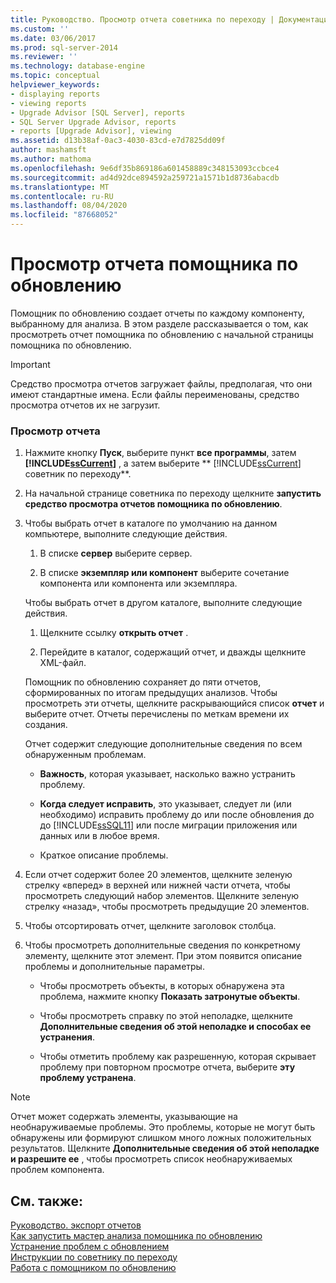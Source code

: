 ```yaml
---
title: Руководство. Просмотр отчета советника по переходу | Документация Майкрософт
ms.custom: ''
ms.date: 03/06/2017
ms.prod: sql-server-2014
ms.reviewer: ''
ms.technology: database-engine
ms.topic: conceptual
helpviewer_keywords:
- displaying reports
- viewing reports
- Upgrade Advisor [SQL Server], reports
- SQL Server Upgrade Advisor, reports
- reports [Upgrade Advisor], viewing
ms.assetid: d13b38af-0ac3-4030-83cd-e7d7825dd09f
author: mashamsft
ms.author: mathoma
ms.openlocfilehash: 9e6df35b869186a601458889c348153093ccbce4
ms.sourcegitcommit: ad4d92dce894592a259721a1571b1d8736abacdb
ms.translationtype: MT
ms.contentlocale: ru-RU
ms.lasthandoff: 08/04/2020
ms.locfileid: "87668052"
---
```

# <a name="how-to-view-an-upgrade-advisor-report"></a>Просмотр отчета помощника по обновлению
  Помощник по обновлению создает отчеты по каждому компоненту, выбранному для анализа. В этом разделе рассказывается о том, как просмотреть отчет помощника по обновлению с начальной страницы помощника по обновлению.  
  
> [!IMPORTANT]  
>  Средство просмотра отчетов загружает файлы, предполагая, что они имеют стандартные имена. Если файлы переименованы, средство просмотра отчетов их не загрузит.  
  
### <a name="to-view-a-report"></a>Просмотр отчета  
  
1.  Нажмите кнопку **Пуск**, выберите пункт **все программы**, затем **[!INCLUDE[ssCurrent](../../includes/sscurrent-md.md)]** , а затем выберите ** [!INCLUDE[ssCurrent](../../includes/sscurrent-md.md)] советник по переходу**.  
  
2.  На начальной странице советника по переходу щелкните **запустить средство просмотра отчетов помощника по обновлению**.  
  
3.  Чтобы выбрать отчет в каталоге по умолчанию на данном компьютере, выполните следующие действия.  
  
    1.  В списке **сервер** выберите сервер.  
  
    2.  В списке **экземпляр или компонент** выберите сочетание компонента или компонента или экземпляра.  
  
     Чтобы выбрать отчет в другом каталоге, выполните следующие действия.  
  
    1.  Щелкните ссылку **открыть отчет** .  
  
    2.  Перейдите в каталог, содержащий отчет, и дважды щелкните XML-файл.  
  
     Помощник по обновлению сохраняет до пяти отчетов, сформированных по итогам предыдущих анализов. Чтобы просмотреть эти отчеты, щелкните раскрывающийся список **отчет** и выберите отчет. Отчеты перечислены по меткам времени их создания.  
  
     Отчет содержит следующие дополнительные сведения по всем обнаруженным проблемам.  
  
    -   **Важность**, которая указывает, насколько важно устранить проблему.  
  
    -   **Когда следует исправить**, это указывает, следует ли (или необходимо) исправить проблему до или после обновления до до [!INCLUDE[ssSQL11](../../includes/sssql11-md.md)] или после миграции приложения или данных или в любое время.  
  
    -   Краткое описание проблемы.  
  
4.  Если отчет содержит более 20 элементов, щелкните зеленую стрелку «вперед» в верхней или нижней части отчета, чтобы просмотреть следующий набор элементов. Щелкните зеленую стрелку «назад», чтобы просмотреть предыдущие 20 элементов.  
  
5.  Чтобы отсортировать отчет, щелкните заголовок столбца.  
  
6.  Чтобы просмотреть дополнительные сведения по конкретному элементу, щелкните этот элемент. При этом появится описание проблемы и дополнительные параметры.  
  
    -   Чтобы просмотреть объекты, в которых обнаружена эта проблема, нажмите кнопку **Показать затронутые объекты**.  
  
    -   Чтобы просмотреть справку по этой неполадке, щелкните **Дополнительные сведения об этой неполадке и способах ее устранения**.  
  
    -   Чтобы отметить проблему как разрешенную, которая скрывает проблему при повторном просмотре отчета, выберите **эту проблему устранена**.  
  
> [!NOTE]  
>  Отчет может содержать элементы, указывающие на необнаруживаемые проблемы. Это проблемы, которые не могут быть обнаружены или формируют слишком много ложных положительных результатов. Щелкните **Дополнительные сведения об этой неполадке и разрешите ее** , чтобы просмотреть список необнаруживаемых проблем компонента.  
  
## <a name="see-also"></a>См. также:  
 [Руководство. экспорт отчетов](../../../2014/sql-server/install/how-to-export-reports.md)   
 [Как запустить мастер анализа помощника по обновлению](../../../2014/sql-server/install/how-to-run-the-upgrade-advisor-analysis-wizard.md)   
 [Устранение проблем с обновлением](../../../2014/sql-server/install/resolving-upgrade-issues.md)   
 [Инструкции по советнику по переходу](../../../2014/sql-server/install/upgrade-advisor-how-to-topics.md)   
 [Работа с помощником по обновлению](../../../2014/sql-server/install/working-with-upgrade-advisor.md)  
  
  
